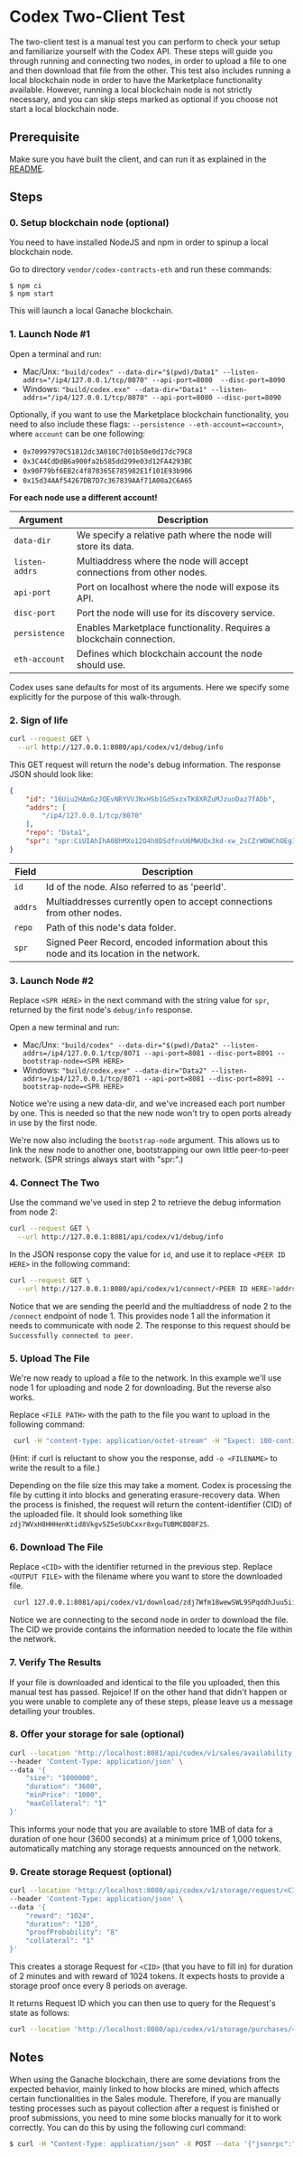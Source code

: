 # Codex Two-Client Test

The two-client test is a manual test you can perform to check your setup and familiarize yourself with the Codex API. These steps will guide you through running and connecting two nodes, in order to upload a file to one and then download that file from the other. This test also includes running a local blockchain node in order to have the Marketplace functionality available. However, running a local blockchain node is not strictly necessary, and you can skip steps marked as optional if you choose not start a local blockchain node.

## Prerequisite

Make sure you have built the client, and can run it as explained in the [README](../README.md).

## Steps

### 0. Setup blockchain node (optional)

You need to have installed NodeJS and npm in order to spinup a local blockchain node.

Go to directory `vendor/codex-contracts-eth` and run these commands:
```
$ npm ci
$ npm start
```

This will launch a local Ganache blockchain.

### 1. Launch Node #1

Open a terminal and run:
- Mac/Unx: `"build/codex" --data-dir="$(pwd)/Data1" --listen-addrs="/ip4/127.0.0.1/tcp/8070" --api-port=8080  --disc-port=8090`
- Windows: `"build/codex.exe" --data-dir="Data1" --listen-addrs="/ip4/127.0.0.1/tcp/8070" --api-port=8080 --disc-port=8090`

Optionally, if you want to use the Marketplace blockchain functionality, you need to also include these flags: `--persistence --eth-account=<account>`, where `account` can be one following:

  - `0x70997970C51812dc3A010C7d01b50e0d17dc79C8`
  - `0x3C44CdDdB6a900fa2b585dd299e03d12FA4293BC`
  - `0x90F79bf6EB2c4f870365E785982E1f101E93b906`
  - `0x15d34AAf54267DB7D7c367839AAf71A00a2C6A65`

**For each node use a different account!**

| Argument       | Description                                                           |
|----------------|-----------------------------------------------------------------------|
| `data-dir`     | We specify a relative path where the node will store its data.        |
| `listen-addrs` | Multiaddress where the node will accept connections from other nodes. |
| `api-port`     | Port on localhost where the node will expose its API.                 |
| `disc-port`    | Port the node will use for its discovery service.                     |
| `persistence`  | Enables Marketplace functionality. Requires a blockchain connection.    |
| `eth-account`  | Defines which blockchain account the node should use.                     |

Codex uses sane defaults for most of its arguments. Here we specify some explicitly for the purpose of this walk-through.

### 2. Sign of life

```bash
curl --request GET \
  --url http://127.0.0.1:8080/api/codex/v1/debug/info
```

This GET request will return the node's debug information. The response JSON should look like:

```json
{
	"id": "16Uiu2HAmGzJQEvNRYVVJNxHSb1Gd5xzxTK8XRZuMJzuoDaz7fADb",
	"addrs": [
		"/ip4/127.0.0.1/tcp/8070"
	],
	"repo": "Data1",
	"spr": "spr:CiUIAhIhA0BhMXo12O4h8DSdfnvU6MWUQx3kd-xw_2sCZrWOWChOEgIDARo8CicAJQgCEiEDQGExejXY7iHwNJ1-e9ToxZRDHeR37HD_awJmtY5YKE4Q7aqInwYaCwoJBH8AAAGRAh-aKkYwRAIgSHGvrb4mxQbOTU5wdcJJYz3fErkVx4v09nqHE4n9d4ECIGWyfF58pmfUKeC7MWCtIhBDCgNJkjHz2JkKfJoYgqHW"
}
```

| Field   | Description                                                                              |
| ------- | ---------------------------------------------------------------------------------------- |
| `id`    | Id of the node. Also referred to as 'peerId'.                                            |
| `addrs` | Multiaddresses currently open to accept connections from other nodes.                    |
| `repo`  | Path of this node's data folder.                                                         |
| `spr`   | Signed Peer Record, encoded information about this node and its location in the network. |

### 3. Launch Node #2

Replace `<SPR HERE>` in the next command with the string value for `spr`, returned by the first node's `debug/info` response.

Open a new terminal and run:
- Mac/Unx: `"build/codex" --data-dir="$(pwd)/Data2" --listen-addrs=/ip4/127.0.0.1/tcp/8071 --api-port=8081 --disc-port=8091 --bootstrap-node=<SPR HERE>`
- Windows: `"build/codex.exe" --data-dir="Data2" --listen-addrs=/ip4/127.0.0.1/tcp/8071 --api-port=8081 --disc-port=8091 --bootstrap-node=<SPR HERE>`

Notice we're using a new data-dir, and we've increased each port number by one. This is needed so that the new node won't try to open ports already in use by the first node.

We're now also including the `bootstrap-node` argument. This allows us to link the new node to another one, bootstrapping our own little peer-to-peer network. (SPR strings always start with "spr:".)

### 4. Connect The Two

Use the command we've used in step 2 to retrieve the debug information from node 2:

```bash
curl --request GET \
  --url http://127.0.0.1:8081/api/codex/v1/debug/info
```

In the JSON response copy the value for `id`, and use it to replace `<PEER ID HERE>` in the following command:

```bash
curl --request GET \
  --url http://127.0.0.1:8080/api/codex/v1/connect/<PEER ID HERE>?addrs=/ip4/127.0.0.1/tcp/8071
```

Notice that we are sending the peerId and the multiaddress of node 2 to the `/connect` endpoint of node 1. This provides node 1 all the information it needs to communicate with node 2. The response to this request should be `Successfully connected to peer`.

### 5. Upload The File

We're now ready to upload a file to the network. In this example we'll use node 1 for uploading and node 2 for downloading. But the reverse also works.

Replace `<FILE PATH>` with the path to the file you want to upload in the following command:

```bash
 curl -H "content-type: application/octet-stream" -H "Expect: 100-continue" -T "<FILE PATH>" 127.0.0.1:8080/api/codex/v1/upload -X POST
```

(Hint: if curl is reluctant to show you the response, add `-o <FILENAME>` to write the result to a file.)

Depending on the file size this may take a moment. Codex is processing the file by cutting it into blocks and generating erasure-recovery data. When the process is finished, the request will return the content-identifier (CID) of the uploaded file. It should look something like `zdj7WVxH8HHHenKtid8Vkgv5Z5eSUbCxxr8xguTUBMCBD8F2S`.

### 6. Download The File

Replace `<CID>` with the identifier returned in the previous step. Replace `<OUTPUT FILE>` with the filename where you want to store the downloaded file.

```bash
 curl 127.0.0.1:8081/api/codex/v1/download/zdj7Wfm18wewSWL9SPqddhJuu5ii1TJD39rtt3JbVYdKcqM1K --output <OUTPUT FILE>
 ```

Notice we are connecting to the second node in order to download the file. The CID we provide contains the information needed to locate the file within the network.

### 7. Verify The Results

If your file is downloaded and identical to the file you uploaded, then this manual test has passed. Rejoice! If on the other hand that didn't happen or you were unable to complete any of these steps, please leave us a message detailing your troubles.

### 8. Offer your storage for sale (optional)

```bash
curl --location 'http://localhost:8081/api/codex/v1/sales/availability' \
--header 'Content-Type: application/json' \
--data '{
    "size": "1000000",
    "duration": "3600",
    "minPrice": "1000",
    "maxCollateral": "1"
}'
```

This informs your node that you are available to store 1MB of data for a duration of one hour (3600 seconds) at a minimum price of 1,000 tokens, automatically matching any storage requests announced on the network.

### 9. Create storage Request (optional)

```bash
curl --location 'http://localhost:8080/api/codex/v1/storage/request/<CID>' \
--header 'Content-Type: application/json' \
--data '{
    "reward": "1024",
    "duration": "120",
    "proofProbability": "8"
    "collateral": "1"
}'
```

This creates a storage Request for `<CID>` (that you have to fill in) for
duration of 2 minutes and with reward of 1024 tokens. It expects hosts to
provide a storage proof once every 8 periods on average.

It returns Request ID which you can then use to query for the Request's state as follows:

```bash
curl --location 'http://localhost:8080/api/codex/v1/storage/purchases/<RequestID>'
```

## Notes

When using the Ganache blockchain, there are some deviations from the expected behavior, mainly linked to how blocks are mined, which affects certain functionalities in the Sales module.
Therefore, if you are manually testing processes such as payout collection after a request is finished or proof submissions, you need to mine some blocks manually for it to work correctly. You can do this by using the following curl command:

```bash
$ curl -H "Content-Type: application/json" -X POST --data '{"jsonrpc":"2.0","method":"evm_mine","params":[],"id":67}' 127.0.0.1:8545
```
